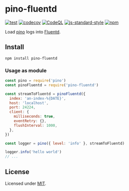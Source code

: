 # pino-fluentd
[![test](https://github.com/w4567892015/pino-fluentd/actions/workflows/test.yml/badge.svg?branch=main)](https://github.com/w4567892015/pino-fluentd/actions/workflows/test.yml) [![codecov](https://codecov.io/gh/w4567892015/pino-fluentd/branch/main/graph/badge.svg?token=DA8QWNVEBZ)](https://codecov.io/gh/w4567892015/pino-fluentd) [![CodeQL](https://github.com/w4567892015/pino-fluentd/actions/workflows/codeql-analysis.yml/badge.svg?branch=main)](https://github.com/w4567892015/pino-fluentd/actions/workflows/codeql-analysis.yml) [![js-standard-style](https://img.shields.io/badge/code%20style-airbnb-brightgreen.svg?style=flat)](https://github.com/iamturns/eslint-config-airbnb-typescript) [![npm](https://github.com/w4567892015/pino-fluentd/actions/workflows/npm-publish.yml/badge.svg?branch=main)](https://github.com/w4567892015/pino-fluentd/actions/workflows/npm-publish.yml)

Load [pino](https://github.com/pinojs/pino) logs into [Fluentd](https://www.fluentd.org).

## Install

```
npm install pino-fluentd
```

### Usage as module

```js
const pino = require('pino')
const pinoFluentd = require('pino-fluentd')

const streamToFluentd = pinoFluentd({
  index: 'an-index-%{DATE}',
  host: 'localhost',
  port: 24224,
  client: {
    milliseconds: true,
    eventRetry: {},
    flushInterval: 1000,
  },
})

const logger = pino({ level: 'info' }, streamToFluentd)

logger.info('hello world')
// ...
```

## License

Licensed under [MIT](./LICENSE).
